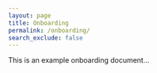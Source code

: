 ```yaml
---
layout: page
title: Onboarding
permalink: /onboarding/
search_exclude: false
---
```


 This is an example onboarding document...